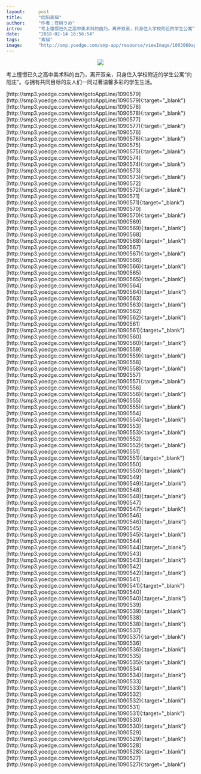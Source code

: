 ```yaml
---
layout:     post
title:      "向阳素描"
author:     "作者：苍树うめ"
intro:      "考上憧憬已久之高中美术科的由乃，离开双亲，只身住入学校附近的学生公寓“向阳庄”。与拥有共同目标的友人们一同过著温馨多彩的学生生活。"
date:       "2018-02-14 16:56:54"
tags:       "素描"
image:      "http://smp.yoedge.com/smp-app/resource/viewImage/1003060appline.png"
---
```

<div style="text-align: center">
<p><img src="http://smp.yoedge.com/smp-app/resource/viewImage/1003060appline.png"/></p>
</div>
<p class="post-meta">
<span>考上憧憬已久之高中美术科的由乃，离开双亲，只身住入学校附近的学生公寓“向阳庄”。与拥有共同目标的友人们一同过著温馨多彩的学生生活。</span>
</p>
[http://smp3.yoedge.com/view/gotoAppLine/1090579](http://smp3.yoedge.com/view/gotoAppLine/1090579){:target="_blank"}
[http://smp3.yoedge.com/view/gotoAppLine/1090578](http://smp3.yoedge.com/view/gotoAppLine/1090578){:target="_blank"}
[http://smp3.yoedge.com/view/gotoAppLine/1090577](http://smp3.yoedge.com/view/gotoAppLine/1090577){:target="_blank"}
[http://smp3.yoedge.com/view/gotoAppLine/1090576](http://smp3.yoedge.com/view/gotoAppLine/1090576){:target="_blank"}
[http://smp3.yoedge.com/view/gotoAppLine/1090575](http://smp3.yoedge.com/view/gotoAppLine/1090575){:target="_blank"}
[http://smp3.yoedge.com/view/gotoAppLine/1090574](http://smp3.yoedge.com/view/gotoAppLine/1090574){:target="_blank"}
[http://smp3.yoedge.com/view/gotoAppLine/1090573](http://smp3.yoedge.com/view/gotoAppLine/1090573){:target="_blank"}
[http://smp3.yoedge.com/view/gotoAppLine/1090572](http://smp3.yoedge.com/view/gotoAppLine/1090572){:target="_blank"}
[http://smp3.yoedge.com/view/gotoAppLine/1090571](http://smp3.yoedge.com/view/gotoAppLine/1090571){:target="_blank"}
[http://smp3.yoedge.com/view/gotoAppLine/1090570](http://smp3.yoedge.com/view/gotoAppLine/1090570){:target="_blank"}
[http://smp3.yoedge.com/view/gotoAppLine/1090569](http://smp3.yoedge.com/view/gotoAppLine/1090569){:target="_blank"}
[http://smp3.yoedge.com/view/gotoAppLine/1090568](http://smp3.yoedge.com/view/gotoAppLine/1090568){:target="_blank"}
[http://smp3.yoedge.com/view/gotoAppLine/1090567](http://smp3.yoedge.com/view/gotoAppLine/1090567){:target="_blank"}
[http://smp3.yoedge.com/view/gotoAppLine/1090566](http://smp3.yoedge.com/view/gotoAppLine/1090566){:target="_blank"}
[http://smp3.yoedge.com/view/gotoAppLine/1090565](http://smp3.yoedge.com/view/gotoAppLine/1090565){:target="_blank"}
[http://smp3.yoedge.com/view/gotoAppLine/1090564](http://smp3.yoedge.com/view/gotoAppLine/1090564){:target="_blank"}
[http://smp3.yoedge.com/view/gotoAppLine/1090563](http://smp3.yoedge.com/view/gotoAppLine/1090563){:target="_blank"}
[http://smp3.yoedge.com/view/gotoAppLine/1090562](http://smp3.yoedge.com/view/gotoAppLine/1090562){:target="_blank"}
[http://smp3.yoedge.com/view/gotoAppLine/1090561](http://smp3.yoedge.com/view/gotoAppLine/1090561){:target="_blank"}
[http://smp3.yoedge.com/view/gotoAppLine/1090560](http://smp3.yoedge.com/view/gotoAppLine/1090560){:target="_blank"}
[http://smp3.yoedge.com/view/gotoAppLine/1090559](http://smp3.yoedge.com/view/gotoAppLine/1090559){:target="_blank"}
[http://smp3.yoedge.com/view/gotoAppLine/1090558](http://smp3.yoedge.com/view/gotoAppLine/1090558){:target="_blank"}
[http://smp3.yoedge.com/view/gotoAppLine/1090557](http://smp3.yoedge.com/view/gotoAppLine/1090557){:target="_blank"}
[http://smp3.yoedge.com/view/gotoAppLine/1090556](http://smp3.yoedge.com/view/gotoAppLine/1090556){:target="_blank"}
[http://smp3.yoedge.com/view/gotoAppLine/1090555](http://smp3.yoedge.com/view/gotoAppLine/1090555){:target="_blank"}
[http://smp3.yoedge.com/view/gotoAppLine/1090554](http://smp3.yoedge.com/view/gotoAppLine/1090554){:target="_blank"}
[http://smp3.yoedge.com/view/gotoAppLine/1090553](http://smp3.yoedge.com/view/gotoAppLine/1090553){:target="_blank"}
[http://smp3.yoedge.com/view/gotoAppLine/1090552](http://smp3.yoedge.com/view/gotoAppLine/1090552){:target="_blank"}
[http://smp3.yoedge.com/view/gotoAppLine/1090551](http://smp3.yoedge.com/view/gotoAppLine/1090551){:target="_blank"}
[http://smp3.yoedge.com/view/gotoAppLine/1090550](http://smp3.yoedge.com/view/gotoAppLine/1090550){:target="_blank"}
[http://smp3.yoedge.com/view/gotoAppLine/1090549](http://smp3.yoedge.com/view/gotoAppLine/1090549){:target="_blank"}
[http://smp3.yoedge.com/view/gotoAppLine/1090548](http://smp3.yoedge.com/view/gotoAppLine/1090548){:target="_blank"}
[http://smp3.yoedge.com/view/gotoAppLine/1090547](http://smp3.yoedge.com/view/gotoAppLine/1090547){:target="_blank"}
[http://smp3.yoedge.com/view/gotoAppLine/1090546](http://smp3.yoedge.com/view/gotoAppLine/1090546){:target="_blank"}
[http://smp3.yoedge.com/view/gotoAppLine/1090545](http://smp3.yoedge.com/view/gotoAppLine/1090545){:target="_blank"}
[http://smp3.yoedge.com/view/gotoAppLine/1090544](http://smp3.yoedge.com/view/gotoAppLine/1090544){:target="_blank"}
[http://smp3.yoedge.com/view/gotoAppLine/1090543](http://smp3.yoedge.com/view/gotoAppLine/1090543){:target="_blank"}
[http://smp3.yoedge.com/view/gotoAppLine/1090542](http://smp3.yoedge.com/view/gotoAppLine/1090542){:target="_blank"}
[http://smp3.yoedge.com/view/gotoAppLine/1090541](http://smp3.yoedge.com/view/gotoAppLine/1090541){:target="_blank"}
[http://smp3.yoedge.com/view/gotoAppLine/1090540](http://smp3.yoedge.com/view/gotoAppLine/1090540){:target="_blank"}
[http://smp3.yoedge.com/view/gotoAppLine/1090539](http://smp3.yoedge.com/view/gotoAppLine/1090539){:target="_blank"}
[http://smp3.yoedge.com/view/gotoAppLine/1090538](http://smp3.yoedge.com/view/gotoAppLine/1090538){:target="_blank"}
[http://smp3.yoedge.com/view/gotoAppLine/1090537](http://smp3.yoedge.com/view/gotoAppLine/1090537){:target="_blank"}
[http://smp3.yoedge.com/view/gotoAppLine/1090536](http://smp3.yoedge.com/view/gotoAppLine/1090536){:target="_blank"}
[http://smp3.yoedge.com/view/gotoAppLine/1090535](http://smp3.yoedge.com/view/gotoAppLine/1090535){:target="_blank"}
[http://smp3.yoedge.com/view/gotoAppLine/1090534](http://smp3.yoedge.com/view/gotoAppLine/1090534){:target="_blank"}
[http://smp3.yoedge.com/view/gotoAppLine/1090533](http://smp3.yoedge.com/view/gotoAppLine/1090533){:target="_blank"}
[http://smp3.yoedge.com/view/gotoAppLine/1090532](http://smp3.yoedge.com/view/gotoAppLine/1090532){:target="_blank"}
[http://smp3.yoedge.com/view/gotoAppLine/1090531](http://smp3.yoedge.com/view/gotoAppLine/1090531){:target="_blank"}
[http://smp3.yoedge.com/view/gotoAppLine/1090530](http://smp3.yoedge.com/view/gotoAppLine/1090530){:target="_blank"}
[http://smp3.yoedge.com/view/gotoAppLine/1090529](http://smp3.yoedge.com/view/gotoAppLine/1090529){:target="_blank"}
[http://smp3.yoedge.com/view/gotoAppLine/1090528](http://smp3.yoedge.com/view/gotoAppLine/1090528){:target="_blank"}
[http://smp3.yoedge.com/view/gotoAppLine/1090527](http://smp3.yoedge.com/view/gotoAppLine/1090527){:target="_blank"}


